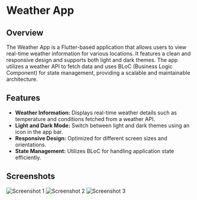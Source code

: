 # Weather App

## Overview

The Weather App is a Flutter-based application that allows users to view real-time weather information for various locations. It features a clean and responsive design and supports both light and dark themes. The app utilizes a weather API to fetch data and uses BLoC (Business Logic Component) for state management, providing a scalable and maintainable architecture.

## Features

- **Weather Information:** Displays real-time weather details such as temperature and conditions fetched from a weather API.
- **Light and Dark Mode:** Switch between light and dark themes using an icon in the app bar.
- **Responsive Design:** Optimized for different screen sizes and orientations.
- **State Management:** Utilizes BLoC for handling application state efficiently.

## Screenshots

![Screenshot 1](https://github.com/user-attachments/assets/5635434b-9e6a-4e1b-93b7-a62c9b520b86)
![Screenshot 2](https://github.com/user-attachments/assets/57c64ea1-ea1c-4982-807b-84997f557e75)
![Screenshot 3](https://github.com/user-attachments/assets/f1092370-ab72-4c7b-b505-19b1149a98b4)

